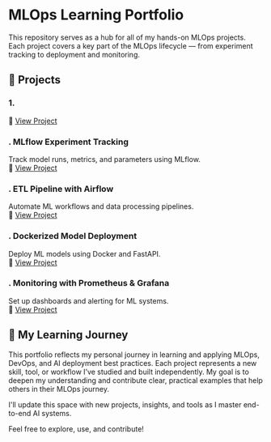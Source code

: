 # MLOps Learning Portfolio

This repository serves as a hub for all of my hands-on MLOps projects. Each project covers a key part of the MLOps lifecycle — from experiment tracking to deployment and monitoring.

## 🔗 Projects

### 1.  

🔗 [View Project](https://github.com/Nahidzeinali-web/End_to_End_Pipeline-Project1)

### . MLflow Experiment Tracking  
Track model runs, metrics, and parameters using MLflow.  
🔗 [View Project](https://github.com/your-username/mlflow-tracking-project)

### . ETL Pipeline with Airflow  
Automate ML workflows and data processing pipelines.  
🔗 [View Project](https://github.com/your-username/airflow-etl-pipeline)

### . Dockerized Model Deployment  
Deploy ML models using Docker and FastAPI.  
🔗 [View Project](https://github.com/your-username/dockerized-model-deployment)

### . Monitoring with Prometheus & Grafana  
Set up dashboards and alerting for ML systems.  
🔗 [View Project](https://github.com/your-username/monitoring-with-prometheus)



## 🧭 My Learning Journey

This portfolio reflects my personal journey in learning and applying MLOps, DevOps, and AI deployment best practices. Each project represents a new skill, tool, or workflow I’ve studied and built independently. My goal is to deepen my understanding and contribute clear, practical examples that help others in their MLOps journey.

I'll update this space with new projects, insights, and tools as I master end-to-end AI systems.

Feel free to explore, use, and contribute!
